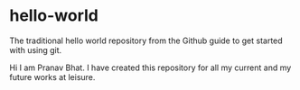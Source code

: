# hello-world
The traditional hello world repository from the Github guide to get started with using git.

Hi I am Pranav Bhat. I have created this repository for all my current and my future works at leisure.
